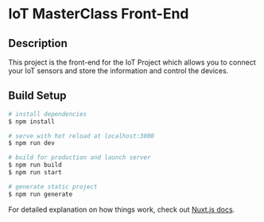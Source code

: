 # IoT MasterClass Front-End

## Description
This project is the front-end for the IoT Project which allows you to connect your IoT sensors and store the information and control the devices.

## Build Setup

```bash
# install dependencies
$ npm install

# serve with hot reload at localhost:3000
$ npm run dev

# build for production and launch server
$ npm run build
$ npm run start

# generate static project
$ npm run generate
```

For detailed explanation on how things work, check out [Nuxt.js docs](https://nuxtjs.org).
